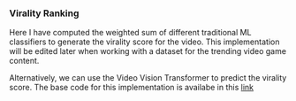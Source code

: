 ### Virality Ranking

Here I have computed the weighted sum of different traditional ML classifiers to generate the virality score for the video. This implementation will be edited later when working with a dataset for the trending video game content.

Alternatively, we can use the Video Vision Transformer to predict the virality score.
The base code for this implementation is availabe in this [link](https://github.com/harbarex/tiktok-virality-prediction/tree/main)